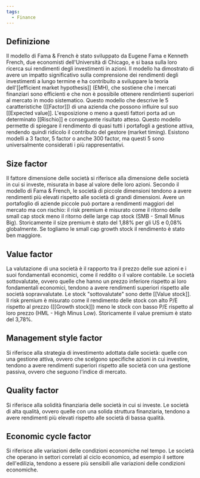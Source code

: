 ```yaml
---
tags:
  - Finance
---
```

## Definizione
Il modello di Fama & French è stato sviluppato da Eugene Fama e Kenneth French, due economisti dell'Università di Chicago, e si basa sulla loro ricerca sui rendimenti degli investimenti in azioni.
Il modello ha dimostrato di avere un impatto significativo sulla comprensione dei rendimenti degli investimenti a lungo termine e ha contribuito a sviluppare la teoria dell'[[efficient market hypothesis]] (EMH), che sostiene che i mercati finanziari sono efficienti e che non è possibile ottenere rendim\enti superiori al mercato in modo sistematico.
Questo modello che descrive le 5 caratteristiche ([[Factor]]) di una azienda che possono influire sul suo [[Expected value]].
L'esposizione o meno a questi fattori porta ad un determinato [[Rischio]] e conseguente risultato atteso.
Questo modello permette di spiegare il rendimento di quasi tutti i portafogli a gestione attiva, rendendo quindi ridicolo il contributo del gestore (market timing).
Esistono modelli a 3 factor, 5 factor o anche 300 factor, ma questi 5 sono universalmente considerati i più rappresentativi. 
## Size factor
Il fattore dimensione delle società si riferisce alla dimensione delle società in cui si investe, misurata in base al valore delle loro azioni.
Secondo il modello di Fama & French, le società di piccole dimensioni tendono a avere rendimenti più elevati rispetto alle società di grandi dimensioni.
Avere un portafoglio di aziende piccole può portare a rendimenti maggiori del mercato ma con rischio: il risk premium è misurato come il ritorno delle small cap stock meno il ritorno delle large cap stock (SMB - Small Minus Big).
Storicamente il size premium è stato del 1,88% per gli US e 0,08% globalmente. Se togliamo le small cap growth stock il rendimento è stato ben maggiore. 
## Value factor
La valutazione di una società è il rapporto tra il prezzo delle sue azioni e i suoi fondamentali economici, come il reddito o il valore contabile. Le società sottovalutate, ovvero quelle che hanno un prezzo inferiore rispetto ai loro fondamentali economici, tendono a avere rendimenti superiori rispetto alle società sopravvalutate.
Le stock "sottovalutate" sono dette [[Value stock]].
Il risk premium è misurato come  il rendimento delle stock con alto P/E rispetto al prezzo ([[Growth stock]]) meno le stock con basso P/E rispetto al loro prezzo (HML - High Minus Low).
Storicamente il value premium è stato del 3,78%.
## Management style factor
Si riferisce alla strategia di investimento adottata dalle società: quelle con una gestione attiva, ovvero che scelgono specifiche azioni in cui investire, tendono a avere rendimenti superiori rispetto alle società con una gestione passiva, ovvero che seguono l'indice di mercato.
## Quality factor
Si riferisce alla solidità finanziaria delle società in cui si investe. Le società di alta qualità, ovvero quelle con una solida struttura finanziaria, tendono a avere rendimenti più elevati rispetto alle società di bassa qualità.
## Economic cycle factor
Si riferisce alle variazioni delle condizioni economiche nel tempo. Le società che operano in settori correlati al ciclo economico, ad esempio il settore dell'edilizia, tendono a essere più sensibili alle variazioni delle condizioni economiche.
